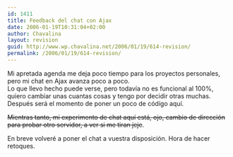 ```yaml
---
id: 1411
title: Feedback del chat con Ajax
date: 2006-01-19T10:31:04+02:00
author: Chavalina
layout: revision
guid: http://www.wp.chavalina.net/2006/01/19/614-revision/
permalink: /2006/01/19/614-revision/
---
```

Mi apretada agenda me deja poco tiempo para los proyectos personales, pero mi chat en Ajax avanza poco a poco.  
Lo que llevo hecho puede verse, pero todavía no es funcional al 100%, quiero cambiar unas cuantas cosas y tengo por decidir otras muchas. Después será el momento de poner un poco de código aquí.

<s>Mientras tanto, mi experimento de chat aquí está, ojo, cambio de dirección para probar otro servidor, a ver si me tiran jeje</s>.

En breve volveré a poner el chat a vuestra disposición. Hora de hacer retoques.